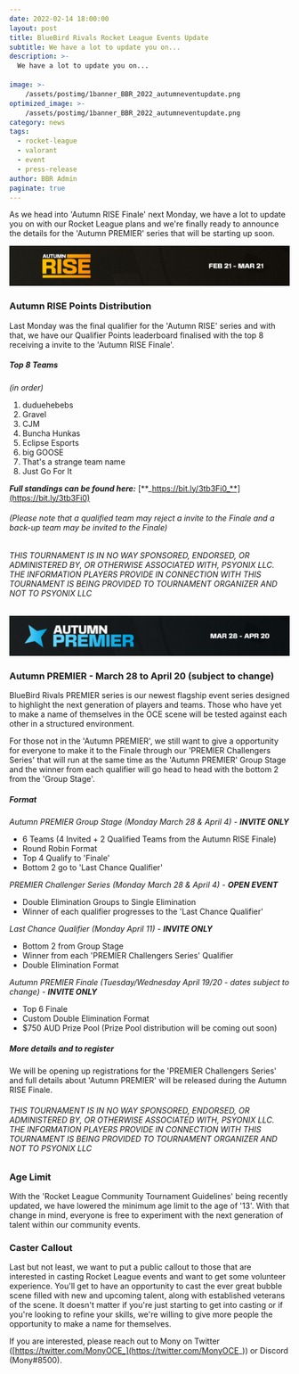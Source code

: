 ```yaml
---
date: 2022-02-14 18:00:00
layout: post
title: BlueBird Rivals Rocket League Events Update
subtitle: We have a lot to update you on...
description: >-
  We have a lot to update you on...

image: >-
    /assets/postimg/1banner_BBR_2022_autumneventupdate.png
optimized_image: >-
    /assets/postimg/1banner_BBR_2022_autumneventupdate.png
category: news
tags:
  - rocket-league
  - valorant
  - event
  - press-release
author: BBR Admin
paginate: true
---
```


As we head into 'Autumn RISE Finale' next Monday, we have a lot to update you on with our Rocket League plans and we're finally ready to announce the details for the 'Autumn PREMIER' series that will be starting up soon.

![ ](/assets/postimg/2post_RISE_BANNER.png)
### Autumn RISE Points Distribution

Last Monday was the final qualifier for the 'Autumn RISE' series and with that, we have our Qualifier Points leaderboard finalised with the top 8 receiving a invite to the 'Autumn RISE Finale'.

##### Top 8 Teams
_(in order)_
1.  duduehebebs   
2.  Gravel    
3.  CJM    
4.  Buncha Hunkas
5.  Eclipse Esports 
6.  big GOOSE
7.  That's a strange team name
8.  Just Go For It
    

**_Full standings can be found here:_** [**_https://bit.ly/3tb3Fi0_**](https://bit.ly/3tb3Fi0)

###### _(Please note that a qualified team may reject a invite to the Finale and a back-up team may be invited to the Finale)_

###### _THIS TOURNAMENT IS IN NO WAY SPONSORED, ENDORSED, OR ADMINISTERED BY, OR OTHERWISE ASSOCIATED WITH, PSYONIX LLC. THE INFORMATION PLAYERS PROVIDE IN CONNECTION WITH THIS TOURNAMENT IS BEING PROVIDED TO TOURNAMENT ORGANIZER AND NOT TO PSYONIX LLC_

![ ](/assets/postimg/2post_PREMIER_BANNER.png)

### Autumn PREMIER - March 28 to April 20 (subject to change)

BlueBird Rivals PREMIER series is our newest flagship event series designed to highlight the next generation of players and teams. Those who have yet to make a name of themselves in the OCE scene will be tested against each other in a structured environment.

For those not in the 'Autumn PREMIER', we still want to give a opportunity for everyone to make it to the Finale through our 'PREMIER Challengers Series' that will run at the same time as the 'Autumn PREMIER' Group Stage and the winner from each qualifier will go head to head with the bottom 2 from the 'Group Stage'.

##### Format

_Autumn PREMIER Group Stage (Monday March 28 & April 4) -_ **_INVITE ONLY_**

-   6 Teams (4 Invited + 2 Qualified Teams from the Autumn RISE Finale)
-   Round Robin Format
-   Top 4 Qualify to 'Finale'
   -   Bottom 2 go to 'Last Chance Qualifier'
    

_PREMIER Challenger Series (Monday March 28 & April 4) -_ **_OPEN EVENT_**

-   Double Elimination Groups to Single Elimination
-   Winner of each qualifier progresses to the 'Last Chance Qualifier'
    

_Last Chance Qualifier (Monday April 11) -_ **_INVITE ONLY_**

-   Bottom 2 from Group Stage
-   Winner from each 'PREMIER Challengers Series' Qualifier
-   Double Elimination Format
    

_Autumn PREMIER Finale (Tuesday/Wednesday April 19/20 - dates subject to change) -_ **_INVITE ONLY_**

-   Top 6 Finale
-  Custom Double Elimination Format
- $750 AUD Prize Pool (Prize Pool distribution will be coming out soon)
    

##### More details and to register

We will be opening up registrations for the 'PREMIER Challengers Series' and full details about 'Autumn PREMIER' will be released during the Autumn RISE Finale.

###### _THIS TOURNAMENT IS IN NO WAY SPONSORED, ENDORSED, OR ADMINISTERED BY, OR OTHERWISE ASSOCIATED WITH, PSYONIX LLC. THE INFORMATION PLAYERS PROVIDE IN CONNECTION WITH THIS TOURNAMENT IS BEING PROVIDED TO TOURNAMENT ORGANIZER AND NOT TO PSYONIX LLC_

### Age Limit

With the 'Rocket League Community Tournament Guidelines' being recently updated, we have lowered the minimum age limit to the age of '13'. With that change in mind, everyone is free to experiment with the next generation of talent within our community events.

### Caster Callout

Last but not least, we want to put a public callout to those that are interested in casting Rocket League events and want to get some volunteer experience. You'll get to have an opportunity to cast the ever great bubble scene filled with new and upcoming talent, along with established veterans of the scene. It doesn't matter if you're just starting to get into casting or if you're looking to refine your skills, we're willing to give more people the opportunity to make a name for themselves.

If you are interested, please reach out to Mony on Twitter ([https://twitter.com/MonyOCE_](https://twitter.com/MonyOCE_)) or Discord (Mony#8500).